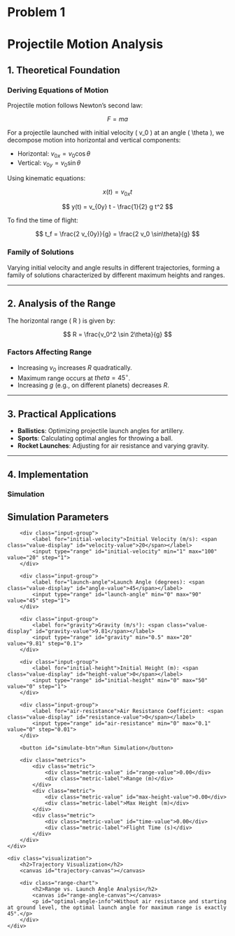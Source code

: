 # Problem 1 
# Projectile Motion Analysis

## 1. Theoretical Foundation

### Deriving Equations of Motion
Projectile motion follows Newton’s second law:

$$ F = ma $$

For a projectile launched with initial velocity \( v_0 \) at an angle \( \theta \), we decompose motion into horizontal and vertical components:

- Horizontal: $v_{0x} = v_0 \cos\theta$
- Vertical: $v_{0y} = v_0 \sin\theta$
  
Using kinematic equations:

$$ x(t) = v_{0x} t $$

$$ y(t) = v_{0y} t - \frac{1}{2} g t^2 $$

To find the time of flight:

$$ t_f = \frac{2 v_{0y}}{g} = \frac{2 v_0 \sin\theta}{g} $$

### Family of Solutions
Varying initial velocity and angle results in different trajectories, forming a family of solutions characterized by different maximum heights and ranges.

---

## 2. Analysis of the Range

The horizontal range \( R \) is given by:

$$ R = \frac{v_0^2 \sin 2\theta}{g} $$

### Factors Affecting Range
- Increasing $v_0$ increases $R$ quadratically.
- Maximum range occurs at  $theta = 45^\circ$.
- Increasing $g$ (e.g., on different planets) decreases $R$.

---

## 3. Practical Applications

- **Ballistics**: Optimizing projectile launch angles for artillery.
- **Sports**: Calculating optimal angles for throwing a ball.
- **Rocket Launches**: Adjusting for air resistance and varying gravity.

---

## 4. Implementation

### Simulation 

<div class="container">
    <div class="controls">
        <h2>Simulation Parameters</h2>
        
        <div class="input-group">
            <label for="initial-velocity">Initial Velocity (m/s): <span class="value-display" id="velocity-value">20</span></label>
            <input type="range" id="initial-velocity" min="1" max="100" value="20" step="1">
        </div>
        
        <div class="input-group">
            <label for="launch-angle">Launch Angle (degrees): <span class="value-display" id="angle-value">45</span></label>
            <input type="range" id="launch-angle" min="0" max="90" value="45" step="1">
        </div>
        
        <div class="input-group">
            <label for="gravity">Gravity (m/s²): <span class="value-display" id="gravity-value">9.81</span></label>
            <input type="range" id="gravity" min="0.5" max="20" value="9.81" step="0.1">
        </div>
        
        <div class="input-group">
            <label for="initial-height">Initial Height (m): <span class="value-display" id="height-value">0</span></label>
            <input type="range" id="initial-height" min="0" max="50" value="0" step="1">
        </div>
        
        <div class="input-group">
            <label for="air-resistance">Air Resistance Coefficient: <span class="value-display" id="resistance-value">0</span></label>
            <input type="range" id="air-resistance" min="0" max="0.1" value="0" step="0.01">
        </div>
        
        <button id="simulate-btn">Run Simulation</button>
        
        <div class="metrics">
            <div class="metric">
                <div class="metric-value" id="range-value">0.00</div>
                <div class="metric-label">Range (m)</div>
            </div>
            <div class="metric">
                <div class="metric-value" id="max-height-value">0.00</div>
                <div class="metric-label">Max Height (m)</div>
            </div>
            <div class="metric">
                <div class="metric-value" id="time-value">0.00</div>
                <div class="metric-label">Flight Time (s)</div>
            </div>
        </div>
    </div>
    
    <div class="visualization">
        <h2>Trajectory Visualization</h2>
        <canvas id="trajectory-canvas"></canvas>
        
        <div class="range-chart">
            <h2>Range vs. Launch Angle Analysis</h2>
            <canvas id="range-angle-canvas"></canvas>
            <p id="optimal-angle-info">Without air resistance and starting at ground level, the optimal launch angle for maximum range is exactly 45°.</p>
        </div>
    </div>
</div>

<script>
    // Get DOM elements
    const initialVelocitySlider = document.getElementById('initial-velocity');
    const launchAngleSlider = document.getElementById('launch-angle');
    const gravitySlider = document.getElementById('gravity');
    const initialHeightSlider = document.getElementById('initial-height');
    const airResistanceSlider = document.getElementById('air-resistance');
    
    const velocityValue = document.getElementById('velocity-value');
    const angleValue = document.getElementById('angle-value');
    const gravityValue = document.getElementById('gravity-value');
    const heightValue = document.getElementById('height-value');
    const resistanceValue = document.getElementById('resistance-value');
    
    const rangeValue = document.getElementById('range-value');
    const maxHeightValue = document.getElementById('max-height-value');
    const timeValue = document.getElementById('time-value');
    
    const simulateBtn = document.getElementById('simulate-btn');
    const trajectoryCanvas = document.getElementById('trajectory-canvas');
    const rangeAngleCanvas = document.getElementById('range-angle-canvas');
    
    const optimalAngleInfo = document.getElementById('optimal-angle-info');
    
    // Canvas setup
    const trajCtx = trajectoryCanvas.getContext('2d');
    const rangeCtx = rangeAngleCanvas.getContext('2d');
    
    // Set canvas size
    function resizeCanvas() {
        trajectoryCanvas.width = trajectoryCanvas.clientWidth;
        trajectoryCanvas.height = trajectoryCanvas.clientHeight;
        
        rangeAngleCanvas.width = rangeAngleCanvas.clientWidth;
        rangeAngleCanvas.height = rangeAngleCanvas.clientHeight;
    }
    
    window.addEventListener('resize', resizeCanvas);
    resizeCanvas();
    
    // Display slider values
    initialVelocitySlider.addEventListener('input', () => {
        velocityValue.textContent = initialVelocitySlider.value;
    });
    
    launchAngleSlider.addEventListener('input', () => {
        angleValue.textContent = launchAngleSlider.value;
    });
    
    gravitySlider.addEventListener('input', () => {
        gravityValue.textContent = parseFloat(gravitySlider.value).toFixed(2);
    });
    
    initialHeightSlider.addEventListener('input', () => {
        heightValue.textContent = initialHeightSlider.value;
    });
    
    airResistanceSlider.addEventListener('input', () => {
        resistanceValue.textContent = parseFloat(airResistanceSlider.value).toFixed(2);
    });
    
    // Simulation calculations
    function calculateTrajectory(v0, angle, gravity, height, airResistance) {
        // Convert angle to radians
        const angleRad = angle * Math.PI / 180;
        
        // Initial velocities
        const vx0 = v0 * Math.cos(angleRad);
        const vy0 = v0 * Math.sin(angleRad);
        
        let flightTime;
        let x = [];
        let y = [];
        
        // Calculate flight time (analytical solution without air resistance)
        if (airResistance === 0) {
            flightTime = (vy0 + Math.sqrt(vy0 * vy0 + 2 * gravity * height)) / gravity;
            
            // Handle very small angles with initial height
            if (angle < 0.1 && height > 0) {
                flightTime = (2 * vy0) / gravity + Math.sqrt(2 * height / gravity);
            }
            
            // Time steps for trajectory
            const timeSteps = 1000;
            const dt = flightTime / timeSteps;
            
            // Analytical calculation
            for (let i = 0; i <= timeSteps; i++) {
                const t = i * dt;
                x.push(vx0 * t);
                y.push(height + vy0 * t - 0.5 * gravity * t * t);
                
                // Stop if we hit the ground
                if (y[i] < 0) {
                    y[i] = 0;
                    x = x.slice(0, i + 1);
                    y = y.slice(0, i + 1);
                    break;
                }
            }
        } else {
            // Numerical calculation with air resistance
            const dt = 0.01;
            let t = 0;
            let yPos = height;
            let xPos = 0;
            let vx = vx0;
            let vy = vy0;
            
            while (yPos >= 0) {
                // Update velocities
                vx = vx - airResistance * vx * dt;
                vy = vy - gravity * dt - airResistance * vy * dt;
                
                // Update position
                xPos = xPos + vx * dt;
                yPos = yPos + vy * dt;
                
                x.push(xPos);
                y.push(yPos);
                
                t += dt;
                
                // Avoid infinite loops or extremely long calculations
                if (t > 100 || xPos > 10000) break;
            }
            
            flightTime = t;
            
            // Fix the last point
            if (y[y.length - 1] < 0) {
                y[y.length - 1] = 0;
            }
        }
        
        // Calculate range
        const horizontalRange = x[x.length - 1];
        
        // Calculate maximum height
        let maxHeight = height;
        for (let i = 0; i < y.length; i++) {
            if (y[i] > maxHeight) {
                maxHeight = y[i];
            }
        }
        
        return {
            x: x,
            y: y,
            range: horizontalRange,
            maxHeight: maxHeight,
            flightTime: flightTime
        };
    }
    
    // Generate range vs angle chart
    function generateRangeVsAngleChart(v0, gravity, height) {
        const angles = [];
        const ranges = [];
        
        // Calculate range for each angle
        for (let angle = 0; angle <= 90; angle += 1) {
            angles.push(angle);
            const traj = calculateTrajectory(v0, angle, gravity, height, 0);
            ranges.push(traj.range);
        }
        
        // Find maximum range
        let maxRange = 0;
        let maxAngle = 0;
        for (let i = 0; i < ranges.length; i++) {
            if (ranges[i] > maxRange) {
                maxRange = ranges[i];
                maxAngle = angles[i];
            }
        }
        
        return {
            angles: angles,
            ranges: ranges,
            maxRange: maxRange,
            maxAngle: maxAngle
        };
    }
    
    // Draw trajectory graph
    function drawTrajectory(data) {
        const canvas = trajectoryCanvas;
        const ctx = trajCtx;
        
        // Clear canvas
        ctx.clearRect(0, 0, canvas.width, canvas.height);
        
        // Margins for coordinate system
        const marginX = 50;
        const marginY = 50;
        
        // Available area
        const plotWidth = canvas.width - 2 * marginX;
        const plotHeight = canvas.height - 2 * marginY;
        
        // X and Y scales
        const xMax = Math.max(...data.x) * 1.1;
        const yMax = Math.max(data.maxHeight * 1.2, 10);
        
        const xScale = plotWidth / xMax;
        const yScale = plotHeight / yMax;
        
        // Ground line
        ctx.beginPath();
        ctx.strokeStyle = '#999';
        ctx.moveTo(marginX, canvas.height - marginY);
        ctx.lineTo(marginX + plotWidth, canvas.height - marginY);
        ctx.stroke();
        
        // Y axis
        ctx.beginPath();
        ctx.strokeStyle = '#999';
        ctx.moveTo(marginX, canvas.height - marginY);
        ctx.lineTo(marginX, marginY);
        ctx.stroke();
        
        // Axis labels
        ctx.fillStyle = '#333';
        ctx.font = '12px Arial';
        ctx.textAlign = 'center';
        ctx.fillText('Horizontal Distance (m)', canvas.width / 2, canvas.height - 10);
        
        ctx.save();
        ctx.translate(15, canvas.height / 2);
        ctx.rotate(-Math.PI / 2);
        ctx.textAlign = 'center';
        ctx.fillText('Height (m)', 0, 0);
        ctx.restore();
        
        // X axis values
        for (let x = 0; x <= xMax; x += xMax / 5) {
            const xPos = marginX + x * xScale;
            
            ctx.beginPath();
            ctx.strokeStyle = '#ddd';
            ctx.moveTo(xPos, canvas.height - marginY);
            ctx.lineTo(xPos, marginY);
            ctx.stroke();
            
            ctx.fillStyle = '#666';
            ctx.textAlign = 'center';
            ctx.fillText(Math.round(x).toString(), xPos, canvas.height - marginY + 15);
        }
        
        // Y axis values
        for (let y = 0; y <= yMax; y += yMax / 5) {
            const yPos = canvas.height - marginY - y * yScale;
            
            ctx.beginPath();
            ctx.strokeStyle = '#ddd';
            ctx.moveTo(marginX, yPos);
            ctx.lineTo(marginX + plotWidth, yPos);
            ctx.stroke();
            
            ctx.fillStyle = '#666';
            ctx.textAlign = 'right';
            ctx.fillText(Math.round(y).toString(), marginX - 5, yPos + 4);
        }
        
        // Draw trajectory
        ctx.beginPath();
        ctx.strokeStyle = '#3498db';
        ctx.lineWidth = 2;
        
        for (let i = 0; i < data.x.length; i++) {
            const xPos = marginX + data.x[i] * xScale;
            const yPos = canvas.height - marginY - data.y[i] * yScale;
            
            if (i === 0) {
                ctx.moveTo(xPos, yPos);
            } else {
                ctx.lineTo(xPos, yPos);
            }
        }
        
        ctx.stroke();
        
        // Starting point
        ctx.beginPath();
        ctx.fillStyle = '#e74c3c';
        ctx.arc(marginX, canvas.height - marginY - data.y[0] * yScale, 5, 0, 2 * Math.PI);
        ctx.fill();
        
        // Highest point
        const maxHeightIndex = data.y.indexOf(data.maxHeight);
        const maxHeightX = data.x[maxHeightIndex];
        
        ctx.beginPath();
        ctx.fillStyle = '#27ae60';
        ctx.arc(
            marginX + maxHeightX * xScale, 
            canvas.height - marginY - data.maxHeight * yScale, 
            5, 0, 2 * Math.PI
        );
        ctx.fill();
        
        // Landing point
        ctx.beginPath();
        ctx.fillStyle = '#9b59b6';
        ctx.arc(
            marginX + data.x[data.x.length - 1] * xScale, 
            canvas.height - marginY - data.y[data.y.length - 1] * yScale, 
            5, 0, 2 * Math.PI
        );
        ctx.fill();
        
        // Labels
        ctx.font = '12px Arial';
        ctx.fillStyle = '#333';
        
        // Start label
        ctx.textAlign = 'left';
        ctx.fillText('Start', marginX + 10, canvas.height - marginY - data.y[0] * yScale - 10);
        
        // Peak label
        ctx.textAlign = 'center';
        ctx.fillText(
            `Peak: ${data.maxHeight.toFixed(2)}m`, 
            marginX + maxHeightX * xScale,
            canvas.height - marginY - data.maxHeight * yScale - 10
        );
        
        // Range label
        ctx.textAlign = 'right';
        ctx.fillText(
            `Range: ${data.range.toFixed(2)}m`, 
            marginX + data.x[data.x.length - 1] * xScale - 10,
            canvas.height - marginY - data.y[data.y.length - 1] * yScale - 10
        );
    }
    
    // Draw range vs angle chart
    function drawRangeVsAngleChart(data) {
        const canvas = rangeAngleCanvas;
        const ctx = rangeCtx;
        
        // Clear canvas
        ctx.clearRect(0, 0, canvas.width, canvas.height);
        
        // Margins for coordinate system
        const marginX = 50;
        const marginY = 50;
        
        // Available area
        const plotWidth = canvas.width - 2 * marginX;
        const plotHeight = canvas.height - 2 * marginY;
        
        // X and Y scales
        const xScale = plotWidth / 90;
        const yScale = plotHeight / (data.maxRange * 1.1);
        
        // X axis
        ctx.beginPath();
        ctx.strokeStyle = '#999';
        ctx.moveTo(marginX, canvas.height - marginY);
        ctx.lineTo(marginX + plotWidth, canvas.height - marginY);
        ctx.stroke();
        
        // Y axis
        ctx.beginPath();
        ctx.strokeStyle = '#999';
        ctx.moveTo(marginX, canvas.height - marginY);
        ctx.lineTo(marginX, marginY);
        ctx.stroke();
        
        // Axis labels
        ctx.fillStyle = '#333';
        ctx.font = '12px Arial';
        ctx.textAlign = 'center';
        ctx.fillText('Launch Angle (degrees)', canvas.width / 2, canvas.height - 10);
        
        ctx.save();
        ctx.translate(15, canvas.height / 2);
        ctx.rotate(-Math.PI / 2);
        ctx.textAlign = 'center';
        ctx.fillText('Range (m)', 0, 0);
        ctx.restore();
        
        // X axis values
        for (let x = 0; x <= 90; x += 15) {
            const xPos = marginX + x * xScale;
            
            ctx.beginPath();
            ctx.strokeStyle = '#ddd';
            ctx.moveTo(xPos, canvas.height - marginY);
            ctx.lineTo(xPos, marginY);
            ctx.stroke();
            
            ctx.fillStyle = '#666';
            ctx.textAlign = 'center';
            ctx.fillText(x.toString(), xPos, canvas.height - marginY + 15);
        }
        
        // Y axis values
        const yStep = data.maxRange / 5;
        for (let y = 0; y <= data.maxRange; y += yStep) {
            const yPos = canvas.height - marginY - y * yScale;
            
            ctx.beginPath();
            ctx.strokeStyle = '#ddd';
            ctx.moveTo(marginX, yPos);
            ctx.lineTo(marginX + plotWidth, yPos);
            ctx.stroke();
            
            ctx.fillStyle = '#666';
            ctx.textAlign = 'right';
            ctx.fillText(Math.round(y).toString(), marginX - 5, yPos + 4);
        }
        
        // Draw chart
        ctx.beginPath();
        ctx.strokeStyle = '#e74c3c';
        ctx.lineWidth = 2;
        
        for (let i = 0; i < data.angles.length; i++) {
            const xPos = marginX + data.angles[i] * xScale;
            const yPos = canvas.height - marginY - data.ranges[i] * yScale;
            
            if (i === 0) {
                ctx.moveTo(xPos, yPos);
            } else {
                ctx.lineTo(xPos, yPos);
            }
        }
        
        ctx.stroke();
        
        // Mark maximum point
        const maxXPos = marginX + data.maxAngle * xScale;
        const maxYPos = canvas.height - marginY - data.maxRange * yScale;
        
        ctx.beginPath();
        ctx.fillStyle = '#2980b9';
        ctx.arc(maxXPos, maxYPos, 5, 0, 2 * Math.PI);
        ctx.fill();
        
        // Maximum label
        ctx.font = '12px Arial';
        ctx.fillStyle = '#333';
        ctx.textAlign = 'center';
        ctx.fillText(
            `Max Range: ${data.maxRange.toFixed(2)}m at ${data.maxAngle.toFixed(1)}°`,
            maxXPos,
            maxYPos - 10
        );
    }
    
    // Run simulation
    function runSimulation() {
        // Get parameters
        const v0 = parseFloat(initialVelocitySlider.value);
        const angle = parseFloat(launchAngleSlider.value);
        const gravity = parseFloat(gravitySlider.value);
        const height = parseFloat(initialHeightSlider.value);
        const airResistance = parseFloat(airResistanceSlider.value);
        
        // Calculate trajectory
        const trajData = calculateTrajectory(v0, angle, gravity, height, airResistance);
        
        // Update metrics
        rangeValue.textContent = trajData.range.toFixed(2);
        maxHeightValue.textContent = trajData.maxHeight.toFixed(2);
        timeValue.textContent = trajData.flightTime.toFixed(2);
        
        // Draw trajectory graph
        drawTrajectory(trajData);
        
        // Calculate and draw range vs angle chart
        const rangeAngleData = generateRangeVsAngleChart(v0, gravity, height);
        drawRangeVsAngleChart(rangeAngleData);
        
        // Update optimal angle info
        if (height === 0 && airResistance === 0) {
            optimalAngleInfo.textContent = "Without air resistance and starting at ground level, the optimal launch angle for maximum range is exactly 45°.";
        } else if (height > 0 && airResistance === 0) {
            optimalAngleInfo.textContent = "With initial height, the optimal launch angle for maximum range is slightly less than 45°.";
        } else if (airResistance > 0) {
            optimalAngleInfo.textContent = "With air resistance, the optimal launch angle is typically less than 45° and depends on the projectile's properties.";
        }
    }
    
    // Simulate button click event
    simulateBtn.addEventListener('click', runSimulation);
    
    // Run initial simulation when page loads
    window.addEventListener('load', runSimulation);
</script>